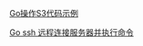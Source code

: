 
[Go操作S3代码示例](https://github.com/lsne/goutils/tree/main/s3ceph)

[Go ssh 远程连接服务器并执行命令](https://github.com/lsne/goutils/tree/main/gossh)


